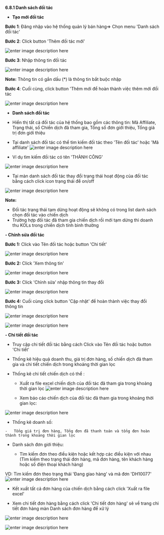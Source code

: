 

**6.8.1 Danh sách đối tác**

- **Tạo mới đối tác**

**Bước 1**: Đăng nhập vào hệ thống quản lý bán hàng=> Chọn menu 'Danh sách đối tác'

**Bước 2**: Click button 'Thêm đối tác mới'

![enter image description here](https://static8.muarecdn.com/original/muare/images/2021/08/30/6068782_3.png)
   
**Bước 3**: Nhập thông tin đối tác 

![enter image description here](https://static8.muarecdn.com/original/muare/images/2021/08/30/6069134_3.png)

**Note:** Thông tin có gắn dấu (*) là thông tin bắt buộc nhập

**Bước 4**: Cuối cùng, click button 'Thêm mới để hoàn thành việc thêm mới đối tác

![enter image description here](https://static8.muarecdn.com/original/muare/images/2021/08/30/6069133_2.png)

- **Danh sách đối tác**

-  Hiển thị tất cả đối tác của hệ thống bao gồm các thông tin: Mã Affiliate, Trạng thái, số Chiến dịch đã tham gia, Tổng số đơn giới thiệu, Tổng giá trị đơn giới thiệu 
 
  - Tại danh sách đối tác có thể tìm kiếm đối tác theo 'Tên đối tác' hoặc 'Mã affiliate'
  ![enter image description here](https://static8.muarecdn.com/original/muare/images/2021/08/30/6068864_5.png)
  
   - Ví dụ tìm kiếm đối tác có tên 'THÀNH CÔNG'

![enter image description here](https://static8.muarecdn.com/original/muare/images/2021/08/30/6068865_screenshot-1.png)

   - Tại màn danh sách đối tác thay đổi trạng thái hoạt động của đối tác bằng cách click icon trạng thái để on/off
   
   ![enter image description here](https://static8.muarecdn.com/original/muare/images/2021/08/30/6069192_4.png)
   
   **Note:**
   
   - Đối tác trạng thái tạm dừng hoạt động sẽ không có trong list danh sách chọn đối tác vào chiến dịch
   - Trường hợp đối tác đã tham gia chiến dịch rồi mới tạm dừng thì doanh thu KOLs trong chiến dịch tính bình thường


**- Chỉnh sửa đối tác**

**Bước 1:** Click vào Tên đối tác hoặc button 'Chi tiết' 

![enter image description here](https://static8.muarecdn.com/original/muare/images/2021/08/30/6069193_screenshot-3.png)

**Bước 2:** Click 'Xem thông tin' 

![enter image description here](https://static8.muarecdn.com/original/muare/images/2021/08/30/6069194_screenshot-4.png)

**Bước 3:** Click 'Chỉnh sửa' nhập thông tin thay đổi

![enter image description here](https://static8.muarecdn.com/original/muare/images/2021/08/31/6069511_screenshot-8.png)

 **Bước 4:**  Cuối cùng click button 'Cập nhật' để hoàn thành việc thay đổi thông tin
 
 ![enter image description here](https://static8.muarecdn.com/original/muare/images/2021/08/30/6069195_screenshot-5.png)
 
![enter image description here](https://static8.muarecdn.com/original/muare/images/2021/08/30/6069219_screenshot-6.png)

**- Chi tiết đối tác**

- Truy cập chi tiết đối tác bằng cách Click vào Tên đối tác hoặc button 'Chi tiết' 

- Thống kê hiệu quả doanh thu, giá trị đơn hàng, số chiến dịch đã tham gia và chi tiết chiến dịch trong khoảng thời gian lọc

- Thống kê chi tiết chiến dịch có thể : 

     + Xuất ra file excel chiến dịch của đối tác đã tham gia trong khoảng thời gian lọc 
     ![enter image description here](https://static8.muarecdn.com/original/muare/images/2021/09/01/6070853_screenshot-33.png)
     
     + Xem báo cáo chiến dịch của đối tác đã tham gia trong khoảng thời gian lọc: 

![enter image description here](https://static8.muarecdn.com/original/muare/images/2021/09/01/6070897_screenshot-35.png)

 -   Thống kê doanh số:
    
    -   Tổng giá trị đơn hàng, Tổng đơn đã thanh toán và tổng đơn hoàn thành trong khoảng thời gian lọc

-   Danh sách đơn giới thiệu:
    
    -   Tìm kiếm đơn theo điều kiện hoặc kết hợp các điều kiện với nhau (Tìm kiếm theo trạng thái đơn hàng, mã đơn hàng, tên khách hàng hoặc số điện thoại khách hàng)
    
   VD:  Tìm kiếm đơn theo trạng thái 'Đang giao hàng' và mã đơn 'DH10077'
       ![enter image description here](https://static8.muarecdn.com/original/muare/images/2021/09/01/6070899_screenshot-36.png)
            
  - Kết xuất tất cả đơn hàng của chiến dịch bằng cách click 'Xuất ra file excel'
  
  -   Xem chi tiết đơn hàng bằng cách click 'Chi tiết đơn hàng' sẽ về trang chi tiết đơn hàng màn Danh sách đơn hàng để xử lý
 
![enter image description here](https://static8.muarecdn.com/original/muare/images/2021/09/01/6070888_screenshot-34.png)

![enter image description here](https://static8.muarecdn.com/original/muare/images/2021/09/01/6070981_screenshot-37.png)

